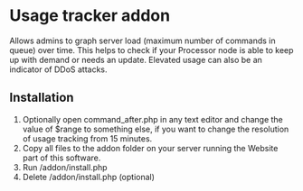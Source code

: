 # Usage tracker addon
Allows admins to graph server load (maximum number of commands in queue) over
time. This helps to check if your Processor node is able to keep up with demand
or needs an update. Elevated usage can also be an indicator of DDoS attacks.

## Installation
1. Optionally open command_after.php in any text editor and change the value of
   $range to something else, if you want to change the resolution of usage
   tracking from 15 minutes.
1. Copy all files to the addon folder on your server running the Website part of
   this software.
1. Run <your server>/addon/install.php
1. Delete <your server>/addon/install.php (optional)
